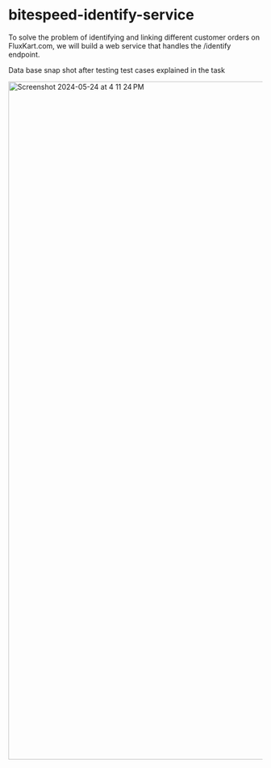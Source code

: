 # bitespeed-identify-service
 To solve the problem of identifying and linking different customer orders on FluxKart.com, we will build a web service that handles the /identify endpoint. 

Data base snap shot after testing test cases explained in the task

<img width="1342" alt="Screenshot 2024-05-24 at 4 11 24 PM" src="https://github.com/kumarbairesh/bitespeed-identify-service/assets/25215836/7797943a-425e-4f50-9a47-20384d244145">
